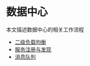 # 数据中心
本文描述数据中心的相关工作流程

- [二级负载均衡](second-lb/README.md)
- [服务注册与发现](service-register/README.md)
- [消息队列](mq/README.md)